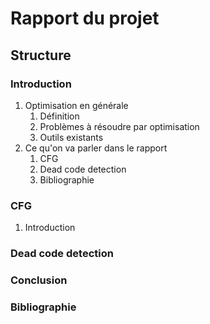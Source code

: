 # Rapport du projet

## Structure

### Introduction

1. Optimisation en générale
    1. Définition
    2. Problèmes à résoudre par optimisation
    3. Outils existants
2. Ce qu'on va parler dans le rapport
    1. CFG
    2. Dead code detection
    3. Bibliographie

### CFG

1. Introduction

### Dead code detection

### Conclusion

### Bibliographie